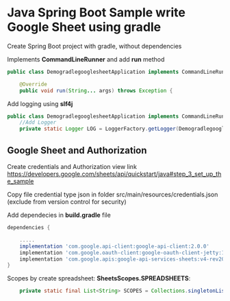 # Java Spring Boot Sample write Google Sheet using gradle

Create Spring Boot project with gradle, without dependencies

Implements **CommandLineRunner** and add **run** method

```java
public class DemogradlegooglesheetApplication implements CommandLineRunner {

	@Override
	public void run(String... args) throws Exception {
```

Add logging using **slf4j**

```java
public class DemogradlegooglesheetApplication implements CommandLineRunner {
    //Add Logger
	private static Logger LOG = LoggerFactory.getLogger(DemogradlegooglesheetApplication.class);
```

## Google Sheet and Authorization

Create credentials and Authorization view link https://developers.google.com/sheets/api/quickstart/java#step_3_set_up_the_sample

Copy file credential type json in folder src/main/resources/credentials.json (exclude from version control for security)

Add dependecies in **build.gradle** file

```groovy
dependencies {

    .....
    implementation 'com.google.api-client:google-api-client:2.0.0'
    implementation 'com.google.oauth-client:google-oauth-client-jetty:1.34.1'
    implementation 'com.google.apis:google-api-services-sheets:v4-rev20220927-2.0.0'	
}
```

Scopes by create spreadsheet: **SheetsScopes.SPREADSHEETS**: 

```java
	private static final List<String> SCOPES = Collections.singletonList(SheetsScopes.SPREADSHEETS);
```

